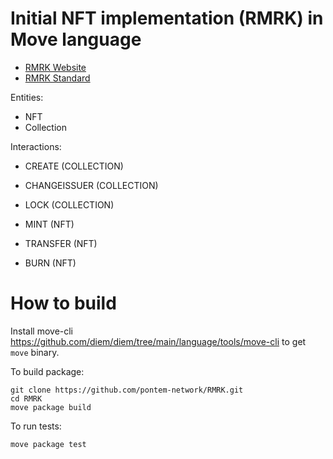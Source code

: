 # Initial NFT implementation (RMRK) in Move language

* [RMRK Website](https://www.rmrk.app/)
* [RMRK Standard](https://github.com/rmrk-team/rmrk-spec/tree/master/standards/rmrk2.0.0)

Entities:

* NFT
* Collection

Interactions:

* CREATE (COLLECTION)
* CHANGEISSUER (COLLECTION)
* LOCK (COLLECTION)

* MINT (NFT)
* TRANSFER (NFT)
* BURN (NFT)

# How to build

Install
move-cli https://github.com/diem/diem/tree/main/language/tools/move-cli
to get `move` binary.

To build package:

```shell
git clone https://github.com/pontem-network/RMRK.git
cd RMRK
move package build
```

To run tests:

```shell
move package test
```
